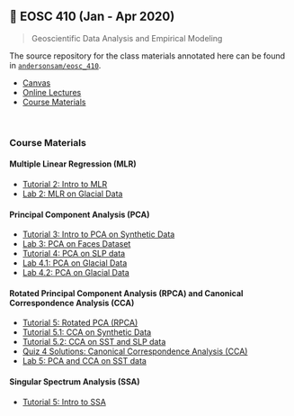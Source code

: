 ## 🌄 EOSC 410 (Jan - Apr 2020) 

> Geoscientific Data Analysis and Empirical Modeling

The source repository for the class materials annotated here can be found in [`andersonsam/eosc_410`](https://github.com/andersonsam/eosc_410).

* [Canvas](https://canvas.ubc.ca/courses/36665)
* [Online Lectures](http://www.ocgy.ubc.ca/~william/EOSC510/)
* [Course Materials](#course-materials)

<br />

### Course Materials

#### Multiple Linear Regression (MLR)

* [Tutorial 2: Intro to MLR](Tutorial2/Tutorial2_2019.ipynb)
* [Lab 2: MLR on Glacial Data](Lab2/Lab2_2019.ipynb)

#### Principal Component Analysis (PCA)

* [Tutorial 3: Intro to PCA on Synthetic Data](Tutorial3/Tutorial3_2019.ipynb)
* [Lab 3: PCA on Faces Dataset](Lab3/Lab3_2019.ipynb)
* [Tutorial 4: PCA on SLP data](Tutorial4/Tutorial4.ipynb)
* [Lab 4.1: PCA on Glacial Data](Lab4/Lab4_part1_2019.ipynb)
* [Lab 4.2: PCA on Glacial Data](Lab4/Lab4_part2_2019_SOLUTIONS.ipynb)

#### Rotated Principal Component Analysis (RPCA) and Canonical Correspondence Analysis (CCA)

* [Tutorial 5: Rotated PCA (RPCA)](Tutorial5/Tutorial5_RPCA.ipynb)
* [Tutorial 5.1: CCA on Synthetic Data](Tutorial5/Tutorial5_CCA_synthetic.ipynb)
* [Tutorial 5.2: CCA on SST and SLP data](Tutorial5/Tutorial5_CCA_synthetic.ipynb)
* [Quiz 4 Solutions: Canonical Correspondence Analysis (CCA)](Lab5/Lab5_QuizQuestion_SOLUTIONS.ipynb)
* [Lab 5: PCA and CCA on SST data](Lab5/Lab5_2019_SOLUTIONS.ipynb)

#### Singular Spectrum Analysis (SSA)

* [Tutorial 5: Intro to SSA](Tutorial6/Tutorial6_2019.ipynb)
